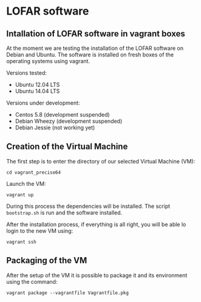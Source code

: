 
LOFAR software
==============

Intallation of LOFAR software in vagrant boxes
----------------------------------------------

At the moment we are testing the installation of the LOFAR software on Debian and Ubuntu. The software is installed on fresh boxes of the operating systems using vagrant.

Versions tested:
  * Ubuntu 12.04 LTS
  * Ubuntu 14.04 LTS

Versions under development:
  * Centos 5.8 (development suspended)
  * Debian Wheezy (development suspended)
  * Debian Jessie (not working yet)

Creation of the Virtual Machine
-------------------------------

The first step is to enter the directory of our selected Virtual Machine (VM):
```
cd vagrant_precise64
```

Launch the VM:
```
vagrant up
```
During this process the dependencies will be installed. The script ```bootstrap.sh``` is run and the software installed.

After the installation process, if everything is all right, you will be able lo login to the new VM using:
```
vagrant ssh
```

Packaging of the VM
-------------------

After the setup of the VM it is possible to package it and its environment using the command: 
```
vagrant package --vagrantfile Vagrantfile.pkg
```


